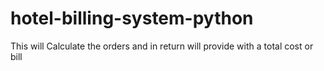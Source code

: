 # hotel-billing-system-python
This will Calculate the orders and in return will provide with a total cost or bill
